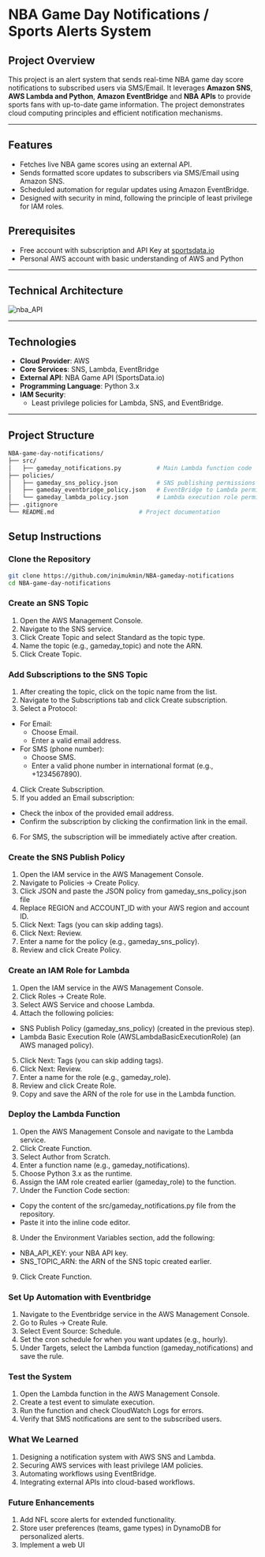 # NBA Game Day Notifications / Sports Alerts System

## **Project Overview**

This project is an alert system that sends real-time NBA game day score notifications to subscribed users via SMS/Email. It leverages **Amazon SNS**, **AWS Lambda and Python**, **Amazon EventBridge** and **NBA APIs** to provide sports fans with up-to-date game information. The project demonstrates cloud computing principles and efficient notification mechanisms.

---

## **Features**

- Fetches live NBA game scores using an external API.
- Sends formatted score updates to subscribers via SMS/Email using Amazon SNS.
- Scheduled automation for regular updates using Amazon EventBridge.
- Designed with security in mind, following the principle of least privilege for IAM roles.

## **Prerequisites**

- Free account with subscription and API Key at [sportsdata.io](https://sportsdata.io/)
- Personal AWS account with basic understanding of AWS and Python

---

## **Technical Architecture**

![nba_API](https://github.com/user-attachments/assets/5e19635e-0685-4c07-9601-330f7d1231f9)

---

## **Technologies**

- **Cloud Provider**: AWS
- **Core Services**: SNS, Lambda, EventBridge
- **External API**: NBA Game API (SportsData.io)
- **Programming Language**: Python 3.x
- **IAM Security**:
  - Least privilege policies for Lambda, SNS, and EventBridge.

---

## **Project Structure**

```bash
NBA-game-day-notifications/
├── src/
│   ├── gameday_notifications.py          # Main Lambda function code
├── policies/
│   ├── gameday_sns_policy.json           # SNS publishing permissions
│   ├── gameday_eventbridge_policy.json   # EventBridge to Lambda permissions
│   └── gameday_lambda_policy.json        # Lambda execution role permissions
├── .gitignore
└── README.md                        # Project documentation
```

## **Setup Instructions**

### **Clone the Repository**

```bash
git clone https://github.com/inimukmin/NBA-gameday-notifications
cd NBA-game-day-notifications
```

### **Create an SNS Topic**

1. Open the AWS Management Console.
2. Navigate to the SNS service.
3. Click Create Topic and select Standard as the topic type.
4. Name the topic (e.g., gameday_topic) and note the ARN.
5. Click Create Topic.

### **Add Subscriptions to the SNS Topic**

1. After creating the topic, click on the topic name from the list.
2. Navigate to the Subscriptions tab and click Create subscription.
3. Select a Protocol:

- For Email:
  - Choose Email.
  - Enter a valid email address.
- For SMS (phone number):
  - Choose SMS.
  - Enter a valid phone number in international format (e.g., +1234567890).

4. Click Create Subscription.
5. If you added an Email subscription:

- Check the inbox of the provided email address.
- Confirm the subscription by clicking the confirmation link in the email.

6. For SMS, the subscription will be immediately active after creation.

### **Create the SNS Publish Policy**

1. Open the IAM service in the AWS Management Console.
2. Navigate to Policies → Create Policy.
3. Click JSON and paste the JSON policy from gameday_sns_policy.json file
4. Replace REGION and ACCOUNT_ID with your AWS region and account ID.
5. Click Next: Tags (you can skip adding tags).
6. Click Next: Review.
7. Enter a name for the policy (e.g., gameday_sns_policy).
8. Review and click Create Policy.

### **Create an IAM Role for Lambda**

1. Open the IAM service in the AWS Management Console.
2. Click Roles → Create Role.
3. Select AWS Service and choose Lambda.
4. Attach the following policies:

- SNS Publish Policy (gameday_sns_policy) (created in the previous step).
- Lambda Basic Execution Role (AWSLambdaBasicExecutionRole) (an AWS managed policy).

5. Click Next: Tags (you can skip adding tags).
6. Click Next: Review.
7. Enter a name for the role (e.g., gameday_role).
8. Review and click Create Role.
9. Copy and save the ARN of the role for use in the Lambda function.

### **Deploy the Lambda Function**

1. Open the AWS Management Console and navigate to the Lambda service.
2. Click Create Function.
3. Select Author from Scratch.
4. Enter a function name (e.g., gameday_notifications).
5. Choose Python 3.x as the runtime.
6. Assign the IAM role created earlier (gameday_role) to the function.
7. Under the Function Code section:

- Copy the content of the src/gameday_notifications.py file from the repository.
- Paste it into the inline code editor.

8. Under the Environment Variables section, add the following:

- NBA_API_KEY: your NBA API key.
- SNS_TOPIC_ARN: the ARN of the SNS topic created earlier.

9. Click Create Function.

### **Set Up Automation with Eventbridge**

1. Navigate to the Eventbridge service in the AWS Management Console.
2. Go to Rules → Create Rule.
3. Select Event Source: Schedule.
4. Set the cron schedule for when you want updates (e.g., hourly).
5. Under Targets, select the Lambda function (gameday_notifications) and save the rule.

### **Test the System**

1. Open the Lambda function in the AWS Management Console.
2. Create a test event to simulate execution.
3. Run the function and check CloudWatch Logs for errors.
4. Verify that SMS notifications are sent to the subscribed users.

### **What We Learned**

1. Designing a notification system with AWS SNS and Lambda.
2. Securing AWS services with least privilege IAM policies.
3. Automating workflows using EventBridge.
4. Integrating external APIs into cloud-based workflows.

### **Future Enhancements**

1. Add NFL score alerts for extended functionality.
2. Store user preferences (teams, game types) in DynamoDB for personalized alerts.
3. Implement a web UI
